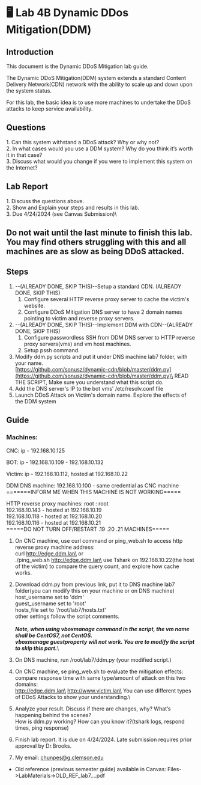 # 🖥️ Lab 4B Dynamic DDos Mitigation(DDM)

## Introduction

This document is the Dynamic DDoS Mitigation lab guide.

The Dynamic DDoS Mitigation(DDM) system extends a standard Content Delivery Network(CDN) network with the ability to scale up and down upon the system status.

For this lab, the basic idea is to use more machines to undertake the DDoS attacks to keep service availability.&#x20;

## Questions

1\. Can this system withstand a DDoS attack? Why or why not?\
2\. In what cases would you use a DDM system? Why do you think it’s worth it in that case?\
3\. Discuss what would you change if you were to implement this system on the Internet?

## Lab Report

1\. Discuss the questions above.\
2\. Show and Explain your steps and results in this lab.\
3\. Due 4/24/2024 (see Canvas Submission)\


## Do not wait until the last minute to finish this lab. You may find others struggling with this and all machines are as slow as being DDoS attacked.



## Steps

1. \--(ALREADY DONE, SKIP THIS)--Setup a standard CDN. (ALREADY DONE, SKIP THIS)
   1. Configure several HTTP reverse proxy server to cache the victim's website.
   2. Configure DDoS Mitigation DNS server to have 2 domain names pointing to victim and reverse proxy servers.
2. \--(ALREADY DONE, SKIP THIS)--Implement DDM with CDN--(ALREADY DONE, SKIP THIS)
   1. Configure passwordless SSH from DDM DNS server to HTTP reverse proxy servers(vms) and vm host machines.
   2. Setup pssh command.
3. Modify ddm.py scripts and put it under DNS machine lab7 folder, with your name.\
   [https://github.com/sonusz/dynamic-cdn/blob/master/ddm.py](https://github.com/sonusz/dynamic-cdn/blob/master/ddm.py)\
   READ THE SCRIPT, Make sure you understand what this script do.
4. Add the DNS server's IP to the bot vms' /etc/resolv.conf file
5. Launch DDoS Attack on Victim's domain name. Explore the effects of the DDM system

## Guide

### Machines:

CNC: ip - 192.168.10.125

BOT: ip - 192.168.10.109 - 192.168.10.132

Victim: ip - 192.168.10.112, hosted at 192.168.10.22

DDM DNS machine: 192.168.10.100 - same credential as CNC machine\
\=======INFORM ME WHEN THIS MACHINE IS NOT WORKING=====

HTTP reverse proxy machines: root : root\
192.168.10.143 - hosted at 192.168.10.19\
192.168.10.118 - hosted at 192.168.10.20\
192.168.10.116 - hosted at 192.168.10.21\
\=====DO NOT TURN OFF/RESTART .19 .20 .21 MACHINES=====



1. On CNC machine, use curl command or ping\_web.sh to access http reverse proxy machine address:\
   curl http://edge.ddm.lan\
   or\
   ./ping\_web.sh http://edge.ddm.lan\
   use Tshark on 192.168.10.22(the host of the victim) to compare the query count, and explore how cache works.
2. Download ddm.py from previous link, put it to DNS machine lab7 folder(you can modify this on your machine or on DNS machine) \
   host\_username set to 'ddm'\
   guest\_username set to 'root'\
   hosts\_file set to '/root/lab7/hosts.txt'\
   other settings follow the script comments.\
   \
   _**Note, when using vboxmanage command in the script, the vm name shall be CentOS7, not CentOS.**_\
   _**vboxmanage guestproperty will not work. You are to modify the script to skip this part.**_\

3. On DNS machine, run /root/lab7/ddm.py (your modified script.)
4. On CNC machine, se ping\_web.sh to evaluate the mitigation effects:\
   compare response time with same type/amount of attack on this two domains:\
   http://edge.ddm.lan\
   http://www.victim.lan\
   You can use different types of DDoS Attacks to show your understanding.\

5. Analyze your result. Discuss if there are changes, why? What’s happening behind the scenes?\
   How is ddm.py working? How can you know it?(tshark logs, respond times, ping response)
6. Finish lab report. It is due on 4/24/2024. Late submission requires prior approval by Dr.Brooks.
7. My email: chunpes@g.clemson.edu

* Old reference (previous semester guide) available in Canvas: Files->LabMaterials->OLD\_REF\_lab7....pdf\
  &#x20;&#x20;
